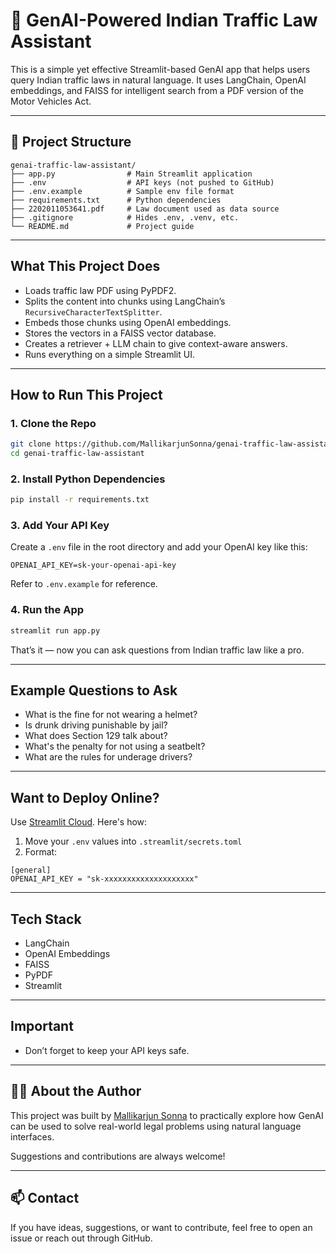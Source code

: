 # 🚦 GenAI-Powered Indian Traffic Law Assistant

This is a simple yet effective Streamlit-based GenAI app that helps users query Indian traffic laws in natural language. It uses LangChain, OpenAI embeddings, and FAISS for intelligent search from a PDF version of the Motor Vehicles Act.

---

## 📁 Project Structure

```
genai-traffic-law-assistant/
├── app.py                # Main Streamlit application
├── .env                  # API keys (not pushed to GitHub)
├── .env.example          # Sample env file format
├── requirements.txt      # Python dependencies
├── 2202011053641.pdf     # Law document used as data source
├── .gitignore            # Hides .env, .venv, etc.
└── README.md             # Project guide 
```

---

##  What This Project Does

- Loads traffic law PDF using PyPDF2.
- Splits the content into chunks using LangChain’s `RecursiveCharacterTextSplitter`.
- Embeds those chunks using OpenAI embeddings.
- Stores the vectors in a FAISS vector database.
- Creates a retriever + LLM chain to give context-aware answers.
- Runs everything on a simple Streamlit UI.

---

##  How to Run This Project

### 1. Clone the Repo

```bash
git clone https://github.com/MallikarjunSonna/genai-traffic-law-assistant.git
cd genai-traffic-law-assistant
```

### 2. Install Python Dependencies

```bash
pip install -r requirements.txt
```

### 3. Add Your API Key

Create a `.env` file in the root directory and add your OpenAI key like this:

```
OPENAI_API_KEY=sk-your-openai-api-key
```

Refer to `.env.example` for reference.

### 4. Run the App

```bash
streamlit run app.py
```

That’s it — now you can ask questions from Indian traffic law like a pro.

---

##  Example Questions to Ask

- What is the fine for not wearing a helmet?
- Is drunk driving punishable by jail?
- What does Section 129 talk about?
- What's the penalty for not using a seatbelt?
- What are the rules for underage drivers?

---

##  Want to Deploy Online?

Use [Streamlit Cloud](https://streamlit.io/cloud). Here's how:

1. Move your `.env` values into `.streamlit/secrets.toml`
2. Format:
```
[general]
OPENAI_API_KEY = "sk-xxxxxxxxxxxxxxxxxxxx"
```

---

##  Tech Stack

- LangChain
- OpenAI Embeddings
- FAISS
- PyPDF
- Streamlit

---

##  Important

- Don’t forget to keep your API keys safe.

---

## 👨‍💻 About the Author

This project was built by [Mallikarjun Sonna](https://github.com/MallikarjunSonna) to practically explore how GenAI can be used to solve real-world legal problems using natural language interfaces.

Suggestions and contributions are always welcome!

---

## 📫 Contact

If you have ideas, suggestions, or want to contribute, feel free to open an issue or reach out through GitHub.